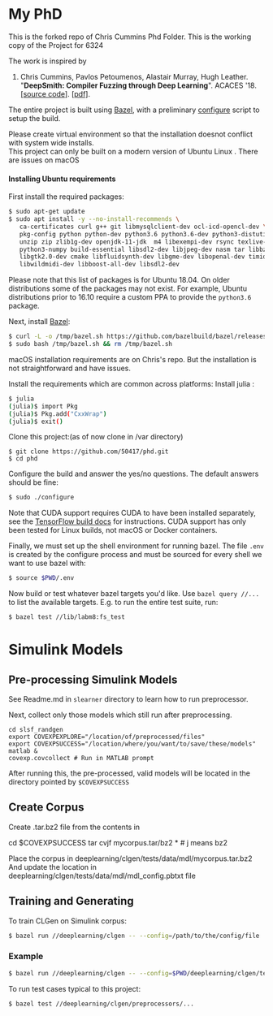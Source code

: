 # My PhD

This is the forked repo of Chris Cummins Phd Folder. 
This is the working copy of the Project for 6324

The work is inspired by 
1. Chris Cummins, Pavlos Petoumenos, Alastair Murray, Hugh Leather.
   "**DeepSmith: Compiler Fuzzing through Deep Learning**".
   ACACES '18.
   [[source code]](/docs/2018_07_acaces).
   [[pdf]](https://chriscummins.cc/pub/2018-acaces.pdf).

The entire project is built using [Bazel](https://bazel.build), with a
preliminary [configure](/configure) script to setup the build. 

Please create virtual environment so that the installation doesnot conflict with system wide installs.  
This project can only be built on a modern version of Ubuntu Linux . There are issues on macOS

#### Installing Ubuntu requirements

First install the required packages:

```sh
$ sudo apt-get update
$ sudo apt install -y --no-install-recommends \
   ca-certificates curl g++ git libmysqlclient-dev ocl-icd-opencl-dev \
   pkg-config python python-dev python3.6 python3.6-dev python3-distutils \
   unzip zip zlib1g-dev openjdk-11-jdk  m4 libexempi-dev rsync texlive-full \
   python3-numpy build-essential libsdl2-dev libjpeg-dev nasm tar libbz2-dev \
   libgtk2.0-dev cmake libfluidsynth-dev libgme-dev libopenal-dev timidity \
   libwildmidi-dev libboost-all-dev libsdl2-dev
```

Please note that this list of packages is for Ubuntu 18.04. On older
distributions some of the packages may not exist. For example, Ubuntu
distributions prior to 16.10 require a custom PPA to provide the `python3.6`
package.

Next, install [Bazel](https://docs.bazel.build/versions/master/install-ubuntu.html#installing-bazel-on-ubuntu):

```sh
$ curl -L -o /tmp/bazel.sh https://github.com/bazelbuild/bazel/releases/download/0.14.1/bazel-0.14.1-installer-linux-x86_64.sh
$ sudo bash /tmp/bazel.sh && rm /tmp/bazel.sh
```

macOS installation requirements are on Chris's repo. But the installation is not straightforward and have issues. 

Install the requirements which are common across platforms:
Install julia : 


```sh
$ julia
(julia)$ import Pkg
(julia)$ Pkg.add("CxxWrap")
(julia)$ exit()
```

Clone this project:(as of now clone in /var directory)

```
$ git clone https://github.com/50417/phd.git
$ cd phd
```

Configure the build and answer the yes/no questions. The default answers should
be fine:

```sh
$ sudo ./configure
```

Note that CUDA support requires CUDA to have been installed separately,
see the [TensorFlow build docs](https://www.tensorflow.org/install/) for
instructions. CUDA support has only been tested for Linux builds, not macOS or
Docker containers.

Finally, we must set up the shell environment for running bazel. The file `.env`
is created by the configure process and must be sourced for every shell we want
to use bazel with:

```sh
$ source $PWD/.env
```

Now build or test whatever bazel targets you'd like. Use `bazel query //...` to
list the available targets. E.g. to run the entire test suite, run:

```bash
$ bazel test //lib/labm8:fs_test
```

# Simulink Models

## Pre-processing Simulink Models

See Readme.md in `slearner` directory to learn how to run preprocessor.

Next, collect only those models which still run after preprocessing.

    cd slsf_randgen
    export COVEXPEXPLORE="/location/of/preprocessed/files"
    export COVEXPSUCCESS="/location/where/you/want/to/save/these/models"
    matlab &
    covexp.covcollect # Run in MATLAB prompt

After running this, the pre-processed, valid models will be located in the directory pointed by `$COVEXPSUCCESS`

## Create Corpus

Create .tar.bz2 file from the contents in 

  cd $COVEXPSUCCESS
  tar cvjf mycorpus.tar/bz2 * # j means bz2
  
Place the corpus in deeplearning/clgen/tests/data/mdl/mycorpus.tar.bz2
And update the location in deeplearning/clgen/tests/data/mdl/mdl_config.pbtxt file

## Training and Generating

To train CLGen on Simulink corpus: 
```bash
$ bazel run //deeplearning/clgen -- --config=/path/to/the/config/file
```
### Example
```bash
$ bazel run //deeplearning/clgen -- --config=$PWD/deeplearning/clgen/tests/data/mdl/mdl_config.pbtxt
```

To run test cases typical to this project: 
```bash
$ bazel test //deeplearning/clgen/preprocessors/...
```
 
